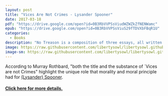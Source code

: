 ```yaml
---
layout: post
title: "Vices Are Not Crimes - Lysander Spooner"
date: 2017-03-18
pdf: "https://drive.google.com/open?id=0B3RbVVPSsViudWZWZkZfNENWamc"
epub: "https://drive.google.com/open?id=0B3RbVVPSsViuS29fTDVXbFBqR1U"
categories:
  - Books
description: "No Treason is a composition of three essays, all written in 1867 by Lysander Spooner"
image: https://raw.githubusercontent.com/libertysowl/libertysowl.github.io/master/images/lysander_spooner.jpg
image-sm: https://raw.githubusercontent.com/libertysowl/libertysowl.github.io/master/images/VicesAreNotCrimes_frontpage.jpg
---
```



<p>According to Murray Rothbard, "both the title and the substance of ´Vices are not Crimes" highlight the unique role that morality and moral principle had for <a href="https://en.wikipedia.org/wiki/Lysander_Spooner">(Lysander) Spooner</a>.</p>
<h4><a href="https://mises.org/library/vices-are-not-crimes"> Click here for more details.</a></h4>